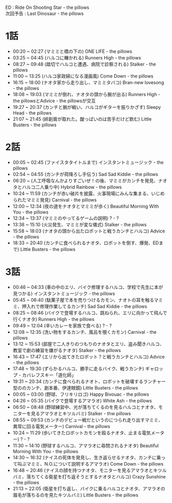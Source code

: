 ED : Ride On Shooting Star - the pillows  
次回予告 : Last Dinosaur - the pillows
# 1話
- 00:20 ~ 02:27 (マミミと橋の下の) ONE LIFE - the pillows
- 03:25 ~ 04:45 (ハルコに轢かれる) Runners High - the pillows
- 08:27 ~ 09:48 (踏切でハルコと遭遇、病院で診察される) Stalker - the pillows
- 11:00 ~ 13:25 (ハルコ家政婦になる漫画風) Come Down - the pillows
- 16:15 ~ 18:00 (ナオタ家から走り出し、マミミタバコ) Bran-new lovesong - the pillows
- 18:08 ~ 19:03 (マミミが倒れ、ナオタの頭から腕が出る) Runners High - the pillowsとAdvice - the pillowsが交互
- 19:27 ~ 20:37 (カンチと腕が戦い、ハルコがギターを振りかざす) Sleepy Head - the pillows
- 21:07 ~ 21:45 (絆創膏が取れた。酸っぱいのは苦手だけど飲む) Little Busters - the pillows

# 2話
- 00:05 ~ 02:45 (ファイスタタイトルまで) インスタントミュージック - the pillows
- 02:54 ~ 04:55 (カンチが荷降ろし手伝う) Sad Sad Kiddie - the pillows
- 06:20 ~ (人工呼吸なんかよりすごいぜ！の後、マミミがカンチを発見、ナオタとハルコ二人乗り中) Hybrid Rainbow - the pillows
- 10:24 ~ 11:59 (カンチが赤い破片を披露、火事現場にみんな集まる、いじめられたマミミ発見) Carnival - the pillows
- 12:00 ~ 12:34 (夜の道をナオタとマミミが歩く) Beautiful Morning With You - the pillows
- 12:34 ~ 13:37 (マミミのやってるゲームの説明) ? - ?
- 13:38 ~ 15:10 (火災発生、マミミが変な儀式) Stalker - the pillows
- 15:58 ~ 18:03 (ナオタの頭から出たロボットと戦うカンチとハルコ) Advice - the pillows
- 18:33 ~ 20:40 (カンチに食べられるナオタ、ロボットを倒す、爆発、EDまで) Little Busters - the pillows

# 3話
- 00:46 ~ 04:33 (車の中のエリ、バイク修理するハルコ、学校で先生に本が見つかる) インスタントミュージック - the pillows
- 05:45 ~ 06:40 (駄菓子屋で本を売りつけるカモン、ナオトの耳を触るマミミ、押入れで修理作業してるカンチ) Sad Sad Kiddie - the pillows
- 08:25 ~ 08:46 (バイクで登場するハルコ、跳ねられ、エリに向かって飛んで行くナオタ) Runners High - the pillows
- 09:49 ~ 12:04 (辛いカレーを家族で食べる) ? - ?
- 12:08 ~ 12:35 (洗い物をするカンチ、風呂を覗くカモン) Carnival - the pillows
- 13:12 ~ 15:53 (部屋で二人きりのつもりのナオタとエリ、盗み聞きハルコ、教室で劇の練習を嫌がるナオタ) Stalker - the pillows
- 16:43 ~ 17:47 (エリから出てきたロボット？と戦うカンチとハルコ) Advice - the pillows
- 17:48 ~ 19:30 (ずらかるハルコ、勝手に走るバイク、戦うカンチ) ギャロップ - カバレフスキー「道化師」
- 19:31 ~ 20:34 (カンチに食べられるナオト、ロボットを破壊するランチャー型ののカンチ、劇本番、伊達眼鏡) Little Busters - the pillows
- 00:05 ~ 03:00 (野球、フリキリロゴ) Happy Bivouac - the pillows
- 04:26 ~ 05:35 (バイクで登場するアマラオ) White Ash - the pillows
- 06:50 ~ 08:48 (野球練習中、光が落ちてくるのを見るハルコとナオタ、モニターを見るアマラオとキツルバミ) Stalker - thw pillows
- 08:55 ~ 09:53 (カンチのデビュー戦だというのにつられ走り出すマミミ、異常に回る電気メーター) Carnival - the pillows
- 10:24 ~ 11:29 (歩いてきたロボットカモンを殴るナオタ、止まる電気メーター) ? - ?
- 11:30 ~ 14:10 (野球するハルコ、アマラオに尋問されるナオタ) Beautiful Morning With You - the pillows
- 14:30 ~ 16:32 (ナイスの死体を発見し、生き返らせるナオタ、カンチに乗って叫ぶマミミ、N.O.について説明するアマラオ) Come Down - the pillows
- 16:48 ~ 20:46 (ナイスの顔を持つナオタ、モニターを見るアマラオとキツルバミ、落ちてくる衛星を打ち返そうとするナオタとハルコ) Crazy Sunshine - the pillows
- 21:13 ~ 22:05 (衛星を打ち返し、バイクに乗るハルコとナオタ、アマラオの眉毛が落ちるのを見たキツルバミ) Little Busters - the pillows
